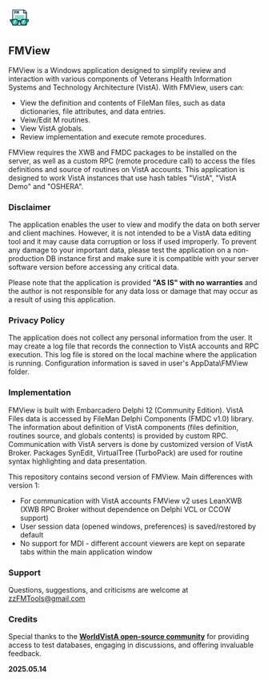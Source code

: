 ![RPC View](FMView.png)
## FMView  ##

FMView is a Windows application designed to simplify review and interaction with
various components of Veterans Health Information Systems and Technology Architecture (VistA).
With FMView, users can:

- View the definition and contents of FileMan files, such as data dictionaries,
  file attributes, and data entries.
- Veiw/Edit M routines.
- View VistA globals.
- Review implementation and execute remote procedures.

FMView requires the XWB and FMDC packages to be installed on the server,
as well as a custom RPC (remote procedure call)
to access the files definitions and source of routines on VistA accounts.
This application is designed to work VistA instances that use hash tables "VistA", "VistA Demo" and "OSHERA".

### Disclaimer ###
The application enables the user to view and modify the data
on both server and client machines. However, it is not intended
to be a VistA data editing tool and it may cause data corruption or loss if used improperly.
To prevent any damage to your important data, please test the application
on a non-production DB instance first and make sure it is compatible
with your server software version before accessing any critical data.

Please note that the application is provided <strong>"AS IS" with no warranties</strong>
and the author is not responsible for any data loss or damage
that may occur as a result of using this application.

### Privacy Policy ###
The application does not collect any personal information from the user.
It may create a log file that records the connection to VistA accounts
and RPC execution. This log file is stored on the local machine where the application is running.
Configuration information is saved in user's AppData\FMView folder.

### Implementation ###
FMView is built with Embarcadero Delphi 12 (Community Edition).
VistA Files data is accessed by FileMan Delphi Components (FMDC v1.0) library.
The information about definition of VistA components (files definition,
routines source, and globals contents) is provided by custom  RPC.
Communication with VistA servers is done by customized version of VistA Broker.
Packages SynEdit, VirtualTree (TurboPack) are used for
routine syntax highlighting and data presentation.

This repository contains second version of FMView.
Main differences with version 1:
- For communication with VistA accounts FMView v2 uses LeanXWB (XWB RPC Broker without dependence on Delphi VCL or CCOW support)
- User session data (opened windows, preferences) is saved/restored by default
- No support for MDI - different account viewers are kept on separate tabs within the main application window

### Support ###
Questions, suggestions, and criticisms are welcome at zzFMTools@gmail.com

### Credits ###
Special thanks to the [**WorldVistA open-source community**](https://worldvista.org/) for providing access to test databases, engaging in discussions, and offering invaluable feedback.

**2025.05.14**
